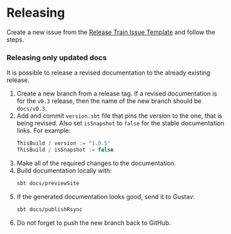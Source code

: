 # Releasing

Create a new issue from the [Release Train Issue Template](docs/release-train-issue-template.md) and follow the steps.

### Releasing only updated docs

It is possible to release a revised documentation to the already existing release.

1. Create a new branch from a release tag. If a revised documentation is for the `v0.3` release, then the name of the new branch should be `docs/v0.3`.
1. Add and commit `version.sbt` file that pins the version to the one, that is being revised. Also set `isSnapshot` to `false` for the stable documentation links. For example:
    ```scala
    ThisBuild / version := "1.0.5"
    ThisBuild / isSnapshot := false
    ```
1. Make all of the required changes to the documentation.
1. Build documentation locally with:
    ```sh
    sbt docs/previewSite
    ```
1. If the generated documentation looks good, send it to Gustav:
    ```sh
    sbt docs/publishRsync
    ```
1. Do not forget to push the new branch back to GitHub.
